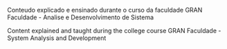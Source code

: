 Conteudo explicado e ensinado durante o curso da faculdade GRAN Faculdade - Analise e Desenvolvimento de Sistema


Content explained and taught during the college course GRAN Faculdade - System Analysis and Development
